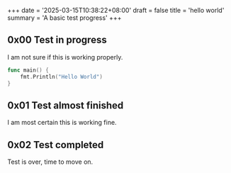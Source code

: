 +++
date = '2025-03-15T10:38:22+08:00'
draft = false
title = 'hello world'
summary = 'A basic test progress'
+++
## 0x00 Test in progress
I am not sure if this is working properly.
```Go
func main() {
    fmt.Println("Hello World")
}
```

## 0x01 Test almost finished
I am most certain this is working fine.

## 0x02 Test completed
Test is over, time to move on.